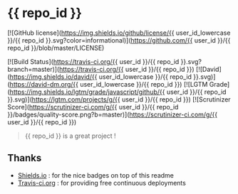 # {{ repo_id }}

[![GitHub license](https://img.shields.io/github/license/{{ user_id_lowercase }}/{{ repo_id }}.svg?color=informational)](https://github.com/{{ user_id }}/{{ repo_id }}/blob/master/LICENSE)

[![Build Status](https://travis-ci.org/{{ user_id }}/{{ repo_id }}.svg?branch=master)](https://travis-ci.org/{{ user_id }}/{{ repo_id }})
[![David](https://img.shields.io/david/{{ user_id_lowercase }}/{{ repo_id }}.svg)](https://david-dm.org/{{ user_id_lowercase }}/{{ repo_id }})
[![LGTM Grade](https://img.shields.io/lgtm/grade/javascript/github/{{ user_id }}/{{ repo_id }}.svg)](https://lgtm.com/projects/g/{{ user_id }}/{{ repo_id }})
[![Scrutinizer Score](https://scrutinizer-ci.com/g/{{ user_id }}/{{ repo_id }}/badges/quality-score.png?b=master)](https://scrutinizer-ci.com/g/{{ user_id }}/{{ repo_id }})

> {{ repo_id }} is a great project !

## Thanks

- [Shields.io](https://shields.io) : for the nice badges on top of this readme
- [Travis-ci.org](https://travis-ci.org) : for providing free continuous deployments
